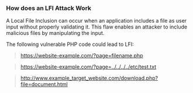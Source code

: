 ### How does an LFI Attack Work

A Local File Inclusion can occur when an application includes a file as user input without properly validating it. This flaw enables an attacker to include malicious files by manipulating the input.

The following vulnerable PHP code could lead to LFI:

> https://website-example.com/?page=filename.php

> https://website-example.com/?page=../../../../etc/test.txt

> http://www.example_target_website.com/download.php?file=document.html
